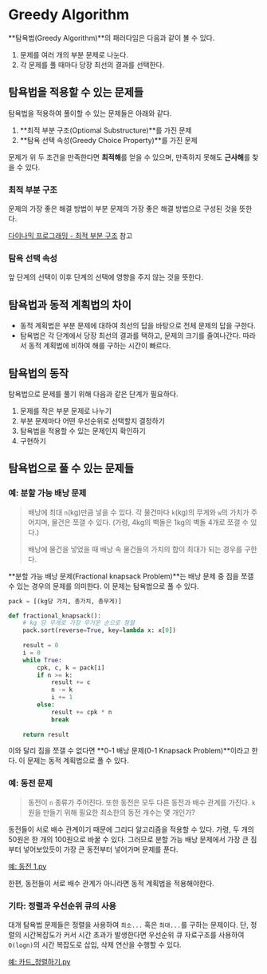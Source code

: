 # Greedy Algorithm

**탐욕법(Greedy Algorithm)**의 패러다임은 다음과 같이 볼 수 있다.

1. 문제를 여러 개의 부분 문제로 나눈다.
2. 각 문제를 풀 때마다 당장 최선의 결과를 선택한다.



## 탐욕법을 적용할 수 있는 문제들

탐욕법을 적용하여 풀이할 수 있는 문제들은 아래와 같다.

1. **최적 부분 구조(Optiomal Substructure)**를 가진 문제
2. **탐욕 선택 속성(Greedy Choice Property)**를 가진 문제



문제가 위 두 조건을 만족한다면 **최적해**를 얻을 수 있으며, 만족하지 못해도 **근사해**를 찾을 수 있다.



### 최적 부분 구조

문제의 가장 좋은 해결 방법이 부분 문제의 가장 좋은 해결 방법으로 구성된 것을 뜻한다.

[다이나믹 프로그래밍 - 최적 부분 구조](https://github.com/leegwae/algorithms/blob/main/Dynamic%20Programming.md#%EC%B5%9C%EC%A0%81-%EB%B6%80%EB%B6%84-%EA%B5%AC%EC%A1%B0) 참고



### 탐욕 선택 속성

앞 단계의 선택이 이후 단계의 선택에 영향을 주지 않는 것을 뜻한다.



## 탐욕법과 동적 계획법의 차이

- 동적 계획법은 부분 문제에 대하여 최선의 답을 바탕으로 전체 문제의 답을 구한다.
- 탐욕법은 각 단계에서 당장 최선의 결과를 택하고, 문제의 크기를 줄여나간다. 따라서 동적 계획법에 비하여 해를 구하는 시간이 빠르다.



## 탐욕법의 동작

탐욕법으로 문제를 풀기 위해 다음과 같은 단계가 필요하다.

1. 문제를 작은 부분 문제로 나누기
2. 부분 문제마다 어떤 우선순위로 선택할지 결정하기
3. 탐욕법을 적용할 수 있는 문제인지 확인하기
4. 구현하기



## 탐욕법으로 풀 수 있는 문제들

### 예: 분할 가능 배낭 문제

> 배낭에 최대 `n`(kg)만큼 넣을 수 있다. 각 물건마다 `k`(kg)의 무게와 `w`의 가치가 주어지며, 물건은 쪼갤 수 있다. (가령, 4kg의 벽돌은 1kg의 벽돌 4개로 쪼갤 수 있다.)
>
> 배낭에 물건을 넣었을 때 배낭 속 물건들의 가치의 합이 최대가 되는 경우를 구한다.

**분할 가능 배낭 문제(Fractional knapsack Problem)**는 배낭 문제 중 짐을 쪼갤 수 있는 경우의 문제를 의미한다. 이 문제는 탐욕법으로 풀 수 있다.

```python
pack = [(kg당 가치, 총가치, 총무게)]

def fractional_knapsack():
    # kg 당 무게로 가장 무거운 순으로 정렬
    pack.sort(reverse=True, key=lambda x: x[0])
    
    result = 0
    i = 0
    while True:
        cpk, c, k = pack[i]
        if n >= k:
            result += c
            n -= k
            i += 1
        else:
            result += cpk * n
            break
        
    return result
```

이와 달리 짐을 쪼갤 수 없다면 **0-1 배낭 문제(0-1 Knapsack Problem)**이라고 한다. 이 문제는 동적 계획법으로 풀 수 있다.



### 예: 동전 문제

> 동전이 `n` 종류가 주어진다. 또한 동전은 모두 다른 동전과 배수 관계를 가진다. `k`원을 만들기 위해 필요한 최소한의 동전 개수는 몇 개인가?

동전들이 서로 배수 관계이기 때문에 그리디 알고리즘을 적용할 수 있다. 가령, 두 개의 50원은 한 개의 100원으로 바꿀 수 있다. 그러므로 분할 가능 배낭 문제에서 가장 큰 짐부터 넣어보았듯이 가장 큰 동전부터 넣어가며 문제를 푼다.

[예: 동전 1.py](https://github.com/leegwae/problem-solving/blob/main/greedy/%EB%8F%99%EC%A0%84%201.py)

한편, 동전들이 서로 배수 관계가 아니라면 동적 계획법을 적용해야한다.



### 기타: 정렬과 우선순위 큐의 사용

대개 탐욕법 문제들은 정렬을 사용하여 `최소...` 혹은 `최대...`를 구하는 문제이다. 단, 정렬의 시간복잡도가 커서 시간 초과가 발생한다면 우선순위 큐 자료구조를 사용하여 `O(logn)`의 시간 복잡도로 삽입, 삭제 연산을 수행할 수 있다.

[예: 카드_정렬하기.py](https://github.com/leegwae/problem-solving/blob/main/greedy/%EC%B9%B4%EB%93%9C_%EC%A0%95%EB%A0%AC%ED%95%98%EA%B8%B0.py)


